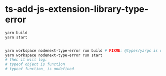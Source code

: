 # ts-add-js-extension-library-type-error

```sh
yarn build
yarn start


yarn workspace nodenext-type-error run build # FIXME: @types/yargs is needed, because ts-add-js-extension's dts file import it by accident
yarn workspace nodenext-type-error run start
# then it will log:
# typeof object is function
# typeof function_ is undefined
```
